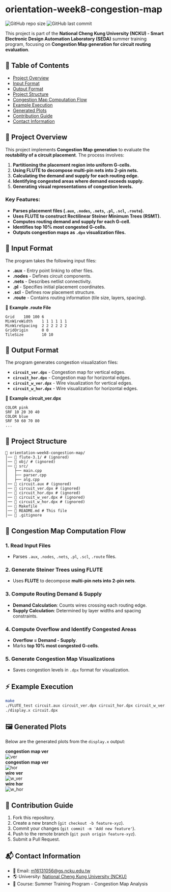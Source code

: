 # orientation-week8-congestion-map

![GitHub repo size](https://img.shields.io/github/repo-size/ysnanako/orientation-week8-congestion-map)
![GitHub last commit](https://img.shields.io/github/last-commit/ysnanako/orientation-week8-congestion-map)

This project is part of the **National Cheng Kung University (NCKU) - Smart Electronic Design Automation Laboratory (SEDA)** summer training program, focusing on **Congestion Map generation for circuit routing evaluation**.

## 📖 Table of Contents

- [Project Overview](#project-overview)
- [Input Format](#input-format)
- [Output Format](#output-format)
- [Project Structure](#project-structure)
- [Congestion Map Computation Flow](#congestion-map-computation-flow)
- [Example Execution](#example-execution)
- [Generated Plots](#generated-plots)
- [Contribution Guide](#contribution-guide)
- [Contact Information](#contact-information)

## 📝 Project Overview

This project implements **Congestion Map generation** to evaluate the **routability of a circuit placement**. The process involves:
1. **Partitioning the placement region into uniform G-cells.**
2. **Using FLUTE to decompose multi-pin nets into 2-pin nets.**
3. **Calculating the demand and supply for each routing edge.**
4. **Identifying congested areas where demand exceeds supply.**
5. **Generating visual representations of congestion levels.**

### **Key Features:**
- **Parses placement files (`.aux`, `.nodes`, `.nets`, `.pl`, `.scl`, `.route`).**
- **Uses FLUTE to construct Rectilinear Steiner Minimum Trees (RSMT).**
- **Computes routing demand and supply for each G-cell.**
- **Identifies top 10% most congested G-cells.**
- **Outputs congestion maps as `.dpx` visualization files.**

## 📄 Input Format

The program takes the following input files:
- **.aux** - Entry point linking to other files.
- **.nodes** - Defines circuit components.
- **.nets** - Describes netlist connectivity.
- **.pl** - Specifies initial placement coordinates.
- **.scl** - Defines row placement structure.
- **.route** - Contains routing information (tile size, layers, spacing).

📄 **Example .route File**
```
Grid    100 100 6
MinWireWidth    1 1 1 1 1 1
MinWireSpacing  2 2 2 2 2 2
GridOrigin      0 0
TileSize        10 10
```

## 📄 Output Format

The program generates congestion visualization files:
- **`circuit_ver.dpx`** - Congestion map for vertical edges.
- **`circuit_hor.dpx`** - Congestion map for horizontal edges.
- **`circuit_w_ver.dpx`** - Wire visualization for vertical edges.
- **`circuit_w_hor.dpx`** - Wire visualization for horizontal edges.

📄 **Example circuit_ver.dpx**
```
COLOR pink
SRF 10 20 30 40
COLOR blue
SRF 50 60 70 80
...
```

## 🧰 Project Structure

```
📂 orientation-week8-congestion-map/
│── 📂 flute-3.1/ # (ignored)  
│── 📂 obj/ # (ignored)    
│── 📂 src/ 
│   ├── main.cpp  
│   ├── parser.cpp  
│   ├── alg.cpp  
│── 📄 circuit.aux # (ignored)  
│── 📄 circuit_ver.dpx # (ignored)  
│── 📄 circuit_hor.dpx # (ignored)  
│── 📄 circuit_w_ver.dpx # (ignored)   
│── 📄 circuit_w_hor.dpx # (ignored)  
│── 🔧 Makefile  
│── 📜 README.md # This file  
│── 📜 .gitignore  
```

## 🔹 **Congestion Map Computation Flow**

### **1. Read Input Files**
- Parses `.aux`, `.nodes`, `.nets`, `.pl`, `.scl`, `.route` files.

### **2. Generate Steiner Trees using FLUTE**
- Uses **FLUTE** to decompose **multi-pin nets into 2-pin nets**.

### **3. Compute Routing Demand & Supply**
- **Demand Calculation**: Counts wires crossing each routing edge.
- **Supply Calculation**: Determined by layer widths and spacing constraints.

### **4. Compute Overflow and Identify Congested Areas**
- **Overflow = Demand - Supply**.
- Marks **top 10% most congested G-cells**.

### **5. Generate Congestion Map Visualizations**
- Saves congestion levels in `.dpx` format for visualization.

## ⚡ **Example Execution**

```bash
make
./FLUTE_test circuit.aux circuit_ver.dpx circuit_hor.dpx circuit_w_ver.dpx circuit_w_hor.dpx
./display.x circuit.dpx
```

## 🖼️ Generated Plots

Below are the generated plots from the `display.x` output:

**congestion map ver**  
![ver](https://github.com/user-attachments/assets/fd16f4aa-4abf-4e47-afb4-e83baec39dd5)  
**congestion map ver**  
![hor](https://github.com/user-attachments/assets/554f4b3e-9374-4efb-907c-535ed44b00a1)  
**wire ver**  
![w_ver](https://github.com/user-attachments/assets/c6b6aeae-2b25-4ad0-bbd3-65066ccf48ff)  
**wire hor**  
![w_hor](https://github.com/user-attachments/assets/81d76dc4-3464-4f33-b84c-4a40b5965c67)  

## 🤝 Contribution Guide

1. Fork this repository.
2. Create a new branch (`git checkout -b feature-xyz`).
3. Commit your changes (`git commit -m 'Add new feature'`).
4. Push to the remote branch (`git push origin feature-xyz`).
5. Submit a Pull Request.

## 📬 Contact Information

- 📧 Email: [m16131056@gs.ncku.edu.tw](mailto:m16131056@gs.ncku.edu.tw)
- 🌎 University: [National Cheng Kung University (NCKU)](https://www.ncku.edu.tw)
- 📖 Course: Summer Training Program - Congestion Map Analysis
